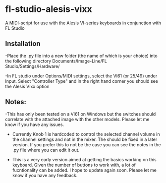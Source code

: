 # fl-studio-alesis-vixx

A MIDI-script for use with the Alesis VI-series keyboards in conjunction with FL Studio

## Installation

-Place the .py file into a new folder (the name of which is your choice) into the following directory Documents/Image-Line/FL Studio/Settings/Hardware/

-In FL studio under Options/MIDI settings, select the VI61 (or 25/49) under Input. Select "Controller Type" and in the right hand corner you should see the Alesis VIxx option

## Notes:

-This has only been tested on a VI61 on Windows but the switches should correlate with the attached image with the other models. Please let me know if you have any issues. 

- Currently Knob 1 is hardcoded to control the selected channel volume in the channel settings and not in the mixer. The should be fixed in a later version. If you prefer this to not be the case you can see the notes in the .py file where you can edit it out.

- This is a very early version aimed at getting the basics working on this keyboard. Given the number of buttons to work with, a lot of fucntionality can be added. I hope to update again soon. Please let me know if you have any feedback.




